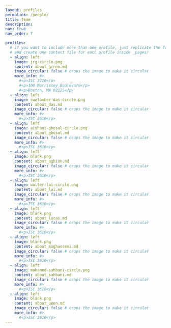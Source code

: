 ```yaml
---
layout: profiles
permalink: /people/
title: Team
description: 
nav: true
nav_order: 7

profiles:
  # if you want to include more than one profile, just replicate the following block
  # and create one content file for each profile inside _pages/
  - align: left
    image: jrg-circle.png
    content: about_green.md
    image_circular: false # crops the image to make it circular
    more_info: #>
      #<p>ISC 3720</p>
      #<p>100 Morrissey Boulevard</p>
      #<p>Boston, MA 02125</p>
  - align: left
    image: swetamber-das-circle.png
    content: about_das.md
    image_circular: false # crops the image to make it circular
    more_info: #>
      #<p>ISC 3610</p>
  - align: left
    image: aishani-ghosal-circle.png
    content: about_ghosal.md
    image_circular: false # crops the image to make it circular
    more_info: #>
      #<p>ISC 3610</p>
  - align: left
    image: blank.png
    content: about_aghion.md
    image_circular: false # crops the image to make it circular
    more_info: #>
      #<p>ISC 3610</p>
  - align: left
    image: walter-lai-circle.png
    content: about_lai.md
    image_circular: false # crops the image to make it circular
    more_info: #>
      #<p>ISC 3610</p>
  - align: left
    image: blank.png
    content: about_lucas.md
    image_circular: false # crops the image to make it circular
    more_info: #>
      #<p>ISC 3610</p>
  - align: left
    image: blank.png
    content: about_moghassemi.md
    image_circular: false # crops the image to make it circular
    more_info: #>
      #<p>ISC 3610</p>
  - align: left
    image: mohamed-sahbani-circle.png
    content: about_sahbani.md
    image_circular: false # crops the image to make it circular
    more_info: #>
      #<p>ISC 3610</p>
  - align: left
    image: blank.png
    content: about_ueon.md
    image_circular: false # crops the image to make it circular
    more_info: #>
      #<p>ISC 3610</p>
---
```

